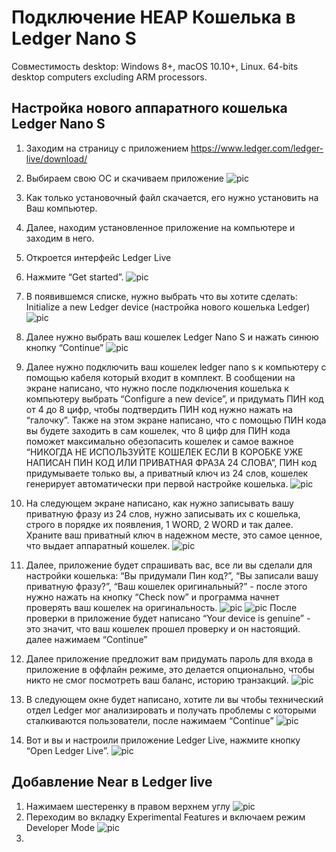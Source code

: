 # Подключение НЕАР Кошелька в Ledger Nano S

Совместимость desktop: Windows 8+, macOS 10.10+, Linux. 64-bits desktop computers excluding ARM processors.

## Настройка нового аппаратного кошелька Ledger Nano S
1. Заходим на страницу с приложением https://www.ledger.com/ledger-live/download/

2. Выбираем свою ОС и скачиваем приложение
![pic](https://github.com/Viacheslav198/images/blob/master/1.png?raw=false)
3. Как только установочный файл скачается, его нужно установить на Ваш компьютер.
4. Далее, находим установленное приложение на компьютере и заходим в него.
5. Откроется интерфейс Ledger Live
6. Нажмите “Get started”.
![pic](https://github.com/Viacheslav198/images/blob/master/3.png?raw=false)
7. В появившемся списке, нужно выбрать что вы хотите сделать:
Initialize a new Ledger device (настройка нового кошелька Ledger)
![pic](https://github.com/Viacheslav198/images/blob/master/4.png?raw=false)
8. Далее нужно выбрать ваш кошелек Ledger Nano S и нажать синюю кнопку “Continue”
![pic](https://github.com/Viacheslav198/images/blob/master/5.png?raw=false)
9. Далее нужно подключить ваш кошелек ledger nano s к компьютеру с помощью кабеля который входит в комплект. В сообщении на экране написано, что нужно после подключения кошелька к компьютеру выбрать “Configure a new device”, и придумать ПИН код от 4 до 8 цифр, чтобы подтвердить ПИН код нужно нажать на “галочку”. Также на этом экране написано, что с помощью ПИН кода вы будете заходить в сам кошелек, что 8 цифр для ПИН кода поможет максимально обезопасить кошелек и самое важное “НИКОГДА НЕ ИСПОЛЬЗУЙТЕ КОШЕЛЕК ЕСЛИ В КОРОБКЕ УЖЕ НАПИСАН ПИН КОД ИЛИ ПРИВАТНАЯ ФРАЗА 24 СЛОВА”, ПИН код придумываете только вы, а приватный ключ из 24 слов, кошелек генерирует автоматически при первой настройке кошелька.
![pic](https://github.com/Viacheslav198/images/blob/master/6.png?raw=false)
10. На следующем экране написано, как нужно записывать вашу приватную фразу из 24 слов, нужно записывать их с кошелька, строго в порядке их появления, 1 WORD, 2 WORD и так далее. Храните ваш приватный ключ в надежном месте, это самое ценное, что выдает аппаратный кошелек.
![pic](https://github.com/Viacheslav198/images/blob/master/7.png?raw=false)
11. Далее, приложение будет спрашивать вас, все ли вы сделали для настройки кошелька: “Вы придумали Пин код?”, “Вы записали вашу приватную фразу?”, “Ваш кошелек оригинальный?” - после этого нужно нажать на кнопку “Check now” и программа начнет проверять ваш кошелек на оригинальность.
![pic](https://github.com/Viacheslav198/images/blob/master/8.png?raw=false)
![pic](https://github.com/Viacheslav198/images/blob/master/9.png?raw=false)
После проверки в приложение будет написано “Your device is genuine” - это значит, что ваш кошелек прошел проверку и он настоящий. далее нажимаем “Continue”
12. Далее приложение предложит вам придумать пароль для входа в приложение в оффлайн режиме, это делается опционально, чтобы никто не смог посмотреть ваш баланс, историю транзакций.
![pic](https://github.com/Viacheslav198/images/blob/master/11.png?raw=false)
13. В следующем окне будет написано, хотите ли вы чтобы технический отдел Ledger мог анализировать и получать проблемы с которыми сталкиваются пользователи, после нажимаем “Continue”
![pic](https://github.com/Viacheslav198/images/blob/master/12.png?raw=false)
14. Вот и вы и настроили приложение Ledger Live, нажмите кнопку “Open Ledger Live”.
![pic](https://github.com/Viacheslav198/images/blob/master/13.png?raw=false)

## Добавление Near в Ledger live

1. Нажимаем шестеренку в правом верхнем углу 
![pic](https://github.com/Viacheslav198/images/blob/master/14.png?raw=false)
2. Переходим во вкладку Experimental Features и включаем режим Developer Mode
![pic](https://github.com/Viacheslav198/images/blob/master/15.png?raw=false)
3. 

